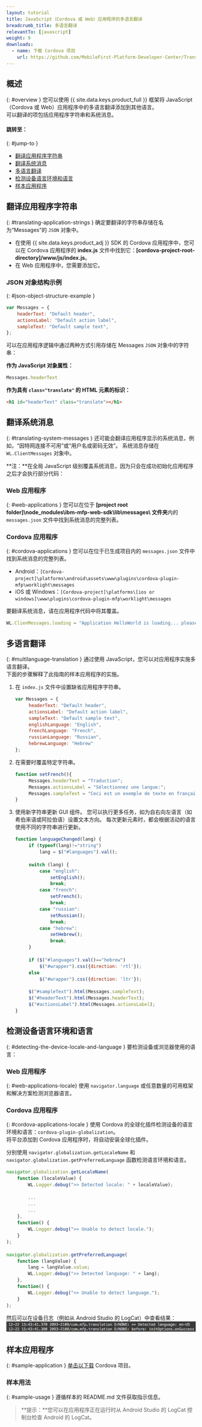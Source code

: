 ```yaml
---
layout: tutorial
title: JavaScript（Cordova 或 Web）应用程序的多语言翻译
breadcrumb_title: 多语言翻译
relevantTo: [javascript]
weight: 9
downloads:
  - name: 下载 Cordova 项目
    url: https://github.com/MobileFirst-Platform-Developer-Center/Translation/tree/release80
---
```

<!-- NLS_CHARSET=UTF-8 -->
## 概述
{: #overview }
您可以使用 {{ site.data.keys.product_full }} 框架将 JavaScript（Cordova 或 Web）应用程序中的多语言翻译添加到其他语言。  
可以翻译的项包括应用程序字符串和系统消息。 

#### 跳转至：
{: #jump-to }
* [翻译应用程序字符串](#translating-application-strings)
* [翻译系统消息](#translating-system-messages)
* [多语言翻译](#multilanguage-translation)
* [检测设备语言环境和语言](#detecting-the-device-locale-and-language)
* [样本应用程序](#sample-application)

## 翻译应用程序字符串
{: #translating-application-strings }
确定要翻译的字符串存储在名为“Messages”的 `JSON` 对象中。 

- 在使用 {{ site.data.keys.product_adj }} SDK 的 Cordova 应用程序中，您可以在 Cordova 应用程序的 **index.js** 文件中找到它：**[cordova-project-root-directory]/www/js/index.js**。
- 在 Web 应用程序中，您需要添加它。

### JSON 对象结构示例
{: #json-object-structure-example }

```javascript
var Messages = {
    headerText: "Default header",
    actionsLabel: "Default action label",
    sampleText: "Default sample text",
};
```

可以在应用程序逻辑中通过两种方式引用存储在 Messages `JSON` 对象中的字符串：

**作为 JavaScript 对象属性：**

```javascript
Messages.headerText
```

**作为具有 `class="translate"` 的 HTML 元素的标识：**

```html
<h1 id="headerText" class="translate"></h1>
```

## 翻译系统消息
{: #translating-system-messages }
还可能会翻译应用程序显示的系统消息，例如，“因特网连接不可用”或“用户名或密码无效”。 系统消息存储在 `WL.ClientMessages` 对象中。

**注：**在全局 JavaScript 级别覆盖系统消息，因为只会在成功初始化应用程序之后才会执行部分代码：

### Web 应用程序
{: #web-applications }
您可以在位于 **[project root folder]\node_modules\ibm-mfp-web-sdk\lib\messages\ 文件夹**内的 `messages.json` 文件中找到系统消息的完整列表。

### Cordova 应用程序
{: #cordova-applications }
您可以在位于已生成项目内的 `messages.json` 文件中找到系统消息的完整列表。

- Android：`[Cordova-project]\platforms\android\assets\www\plugins\cordova-plugin-mfp\worklight\messages`
- iOS 或 Windows：`[Cordova-project]\platforms\[ios or windows]\www\plugins\cordova-plugin-mfp\worklight\messages`

要翻译系统消息，请在应用程序代码中将其覆盖。

```javascript
WL.ClienMessages.loading = "Application HelloWorld is loading... please wait.";
```

## 多语言翻译
{: #multilanguage-translation }
通过使用 JavaScript，您可以对应用程序实施多语言翻译。  
下面的步骤解释了此指南的样本应用程序的实施。

1. 在 `index.js` 文件中设置缺省应用程序字符串。

   ```javascript
   var Messages = {
        headerText: "Default header",
        actionsLabel: "Default action label",
        sampleText: "Default sample text",
        englishLanguage: "English",
        frenchLanguage: "French",
        russianLanguage: "Russian",
        hebrewLanguage: "Hebrew"
   };
   ```

2. 在需要时覆盖特定字符串。

   ```javascript
   function setFrench(){
        Messages.headerText = "Traduction";
        Messages.actionsLabel = "Sélectionnez une langue:";
        Messages.sampleText = "Ceci est un exemple de texte en français.";
   }
   ```

3. 使用新字符串更新 GUI 组件。 您可以执行更多任务，如为自右向左语言（如希伯来语或阿拉伯语）设置文本方向。 每次更新元素时，都会根据活动的语言使用不同的字符串进行更新。

   ```javascript
   function languageChanged(lang) {
        if (typeof(lang)!="string") 
            lang = $("#languages").val();
        
        switch (lang) {
            case "english":
                setEnglish();
                break;
            case "french":
                setFrench();
                break;
            case "russian":
                setRussian();
                break;
            case "hebrew":
                setHebrew();
                break;
        }
               
        if ($("#languages").val()=="hebrew")
            $("#wrapper").css({direction: 'rtl'});
        else
            $("#wrapper").css({direction: 'ltr'});
      
        $("#sampleText").html(Messages.sampleText);
        $("#headerText").html(Messages.headerText);
        $("#actionsLabel").html(Messages.actionsLabel);
   }
   ```

## 检测设备语言环境和语言
{: #detecting-the-device-locale-and-language }
要检测设备或浏览器使用的语言：

### Web 应用程序
{: #web-applications-locale}
使用 `navigator.language` 或任意数量的可用框架和解决方案检测浏览器语言。

### Cordova 应用程序
{: #cordova-applications-locale }
使用 Cordova 的全球化插件检测设备的语言环境和语言：`cordova-plugin-globalization`。  
将平台添加到 Cordova 应用程序时，将自动安装全球化插件。

分别使用 `navigator.globalization.getLocaleName` 和 `navigator.globalization.getPreferredLanguage` 函数检测语言环境和语言。

```javascript
navigator.globalization.getLocaleName(
	function (localeValue) {
		WL.Logger.debug(">> Detected locale: " + localeValue);
		
        ...
        ...
        ...
	},
	function() {
		WL.Logger.debug(">> Unable to detect locale.");
	}
);

navigator.globalization.getPreferredLanguage(
	function (langValue) {
		lang = langValue.value;
		WL.Logger.debug(">> Detected language: " + lang);
	},
	function() {
		WL.Logger.debug(">> Unable to detect language.");
	}
);
```

然后可以在设备日志（例如从 Android Studio 的 LogCat）中查看结果：  
![获取设备语言环境和语言](DeviceLocaleLangugae.png)

## 样本应用程序
{: #sample-application }
[单击以下载](https://github.com/MobileFirst-Platform-Developer-Center/Translation) Cordova 项目。  

### 样本用法
{: #sample-usage }
遵循样本的 README.md 文件获取指示信息。

> <span class="glyphicon glyphicon-info-sign" aria-hidden="true"></span> **提示：**您可以在应用程序正在运行时从 Android Studio 的 LogCat 控制台检查 Android 的 LogCat。
